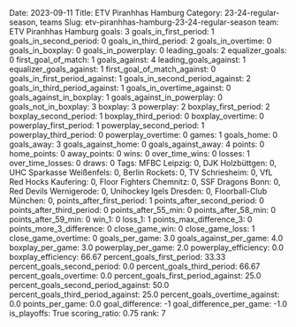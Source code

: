 Date: 2023-09-11
Title: ETV Piranhhas Hamburg
Category: 23-24-regular-season, teams
Slug: etv-piranhhas-hamburg-23-24-regular-season
team: ETV Piranhhas Hamburg
goals: 3
goals_in_first_period: 1
goals_in_second_period: 0
goals_in_third_period: 2
goals_in_overtime: 0
goals_in_boxplay: 0
goals_in_powerplay: 0
leading_goals: 2
equalizer_goals: 0
first_goal_of_match: 1
goals_against: 4
leading_goals_against: 1
equalizer_goals_against: 1
first_goal_of_match_against: 0
goals_in_first_period_against: 1
goals_in_second_period_against: 2
goals_in_third_period_against: 1
goals_in_overtime_against: 0
goals_against_in_boxplay: 1
goals_against_in_powerplay: 0
goals_not_in_boxplay: 3
boxplay: 3
powerplay: 2
boxplay_first_period: 2
boxplay_second_period: 1
boxplay_third_period: 0
boxplay_overtime: 0
powerplay_first_period: 1
powerplay_second_period: 1
powerplay_third_period: 0
powerplay_overtime: 0
games: 1
goals_home: 0
goals_away: 3
goals_against_home: 0
goals_against_away: 4
points: 0
home_points: 0
away_points: 0
wins: 0
over_time_wins: 0
losses: 1
over_time_losses: 0
draws: 0
Tags:  MFBC Leipzig: 0,  DJK Holzbüttgen: 0,  UHC Sparkasse Weißenfels: 0,  Berlin Rockets: 0,  TV Schriesheim: 0,  VfL Red Hocks Kaufering: 0,  Floor Fighters Chemnitz: 0,  SSF Dragons Bonn: 0,  Red Devils Wernigerode: 0,  Unihockey Igels Dresden: 0,  Floorball-Club München: 0,
points_after_first_period: 1
points_after_second_period: 0
points_after_third_period: 0
points_after_55_min: 0
points_after_58_min: 0
points_after_59_min: 0
win_1: 0
loss_1: 1
points_max_difference_3: 0
points_more_3_difference: 0
close_game_win: 0
close_game_loss: 1
close_game_overtime: 0
goals_per_game: 3.0
goals_against_per_game: 4.0
boxplay_per_game: 3.0
powerplay_per_game: 2.0
powerplay_efficiency: 0.0
boxplay_efficiency: 66.67
percent_goals_first_period: 33.33
percent_goals_second_period: 0.0
percent_goals_third_period: 66.67
percent_goals_overtime: 0.0
percent_goals_first_period_against: 25.0
percent_goals_second_period_against: 50.0
percent_goals_third_period_against: 25.0
percent_goals_overtime_against: 0.0
points_per_game: 0.0
goal_difference: -1
goal_difference_per_game: -1.0
is_playoffs: True
scoring_ratio: 0.75
rank: 7
